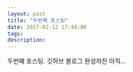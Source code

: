```yaml
---
layout: post
title: "두번째 포스팅"
date: 2017-02-12 17:44:00
tags: 
description: 
---
```


두번째 포스팅. 깃허브 블로그 완성까진 아직...